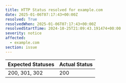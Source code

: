 ```yaml
---
title: HTTP Status resolved for example.com
date: 2025-01-06T07:17:43+00:00Z
resolved: True
resolvedWhen: 2025-01-06T07:17:43+00:00Z
resolvedStartTime: 2024-10-25T21:09:43.191474+00:00
severity: notice
affected:
  - example.com
section: issue
---
```


| Expected Statuses | Actual Status  |
|-------------------|----------------|
| 200, 301, 302 | 200 |
